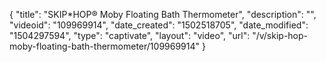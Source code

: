 {
    "title": "SKIP*HOP&reg; Moby Floating Bath Thermometer",
    "description": "",
    "videoid": "109969914",
    "date_created": "1502518705",
    "date_modified": "1504297594",
    "type": "captivate",
    "layout": "video",
    "url": "\/v\/skip-hop-moby-floating-bath-thermometer\/109969914"
}